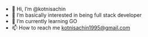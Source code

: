 - 👋 Hi, I’m @kotnisachin
- 👀 I’m basically interested in being full stack developer
- 🌱 I’m currently learning GO
- 📫 How to reach me kotnisachin1995@gmail.com

<!---
kotnisachin/kotnisachin is a ✨ special ✨ repository because its `README.md` (this file) appears on your GitHub profile.
You can click the Preview link to take a look at your changes.
--->
